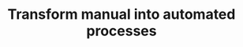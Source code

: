 ---
title: Transform manual into automated processes
description: Use a software-defined, programmatic approach to manage your infrastructure for efficient workflow automation.
image: /img/use-cases/transform.png
width: large
priority: 2
frontpage: true
tags:
  - transform
---
